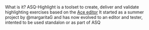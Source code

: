 What is it?
ASQ-Highlight is a toolset to create, deliver and validate highlighting exercises based on the [Ace editor](http://ace.c9.io)
It started as a summer project by @margaritaG and has now evolved to an editor and tester, intented to be used standalon or as part of ASQ
